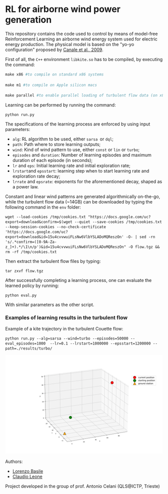 # RL for airborne wind power generation

This repository contains the code used to control by means of model-free Reinforcement Learning an airborne wind energy system used for electric energy production. The physical model is based on the "yo-yo configuration" proposed by [Canale et al., 2009](https://ieeexplore.ieee.org/abstract/document/5152910).

First of all, the `C++` environment `libkite.so` has to be compiled, by executing the command:

```makefile
make x86 #to compile on standard x86 systems

make m1 #to compile on Apple silicon macs

make parallel #to enable parallel loading of turbulent flow data (on x86 only)
```

Learning can be performed by running the command:

```
python run.py
```

The specifications of the learning process are enforced by using input parameters:

- `alg`: RL algorithm to be used, either `sarsa `or `dql`;
- `path`: Path where to store learning outputs;
- `wind`: Kind of wind pattern to use, either `const` or `lin` or `turbo`;
- `episodes` and `duration`: Number of learning episodes and maximum duration of each episode (in seconds);
- `lr` and `eps`: Initial learning rate and initial exploration rate;
- `lrstart`and `epsstart`: learning step when to start learning rate and exploration rate decay;
- `lrrate` and `epsrate`: exponents for the aforementioned decay, shaped as a power law.

Constant and linear wind patterns are generated algorithmically on-the-go, while the turbulent flow data (~14GB) can be downloaded by typing the following command in the `env` folder:

```
wget --load-cookies /tmp/cookies.txt "https://docs.google.com/uc?export=download&confirm=$(wget --quiet --save-cookies /tmp/cookies.txt --keep-session-cookies --no-check-certificate 'https://docs.google.com/uc?export=download&id=15u4cvvwuiFLsNw6VlbYSLADoMQReszOn' -O- | sed -rn 's/.*confirm=([0-9A-Za-z_]+).*/\1\n/p')&id=15u4cvvwuiFLsNw6VlbYSLADoMQReszOn" -O flow.tgz && rm -rf /tmp/cookies.txt
```

Then extract the turbulent flow files by typing:

```
tar zxvf flow.tgz
```

After successfully completing a learning process, one can evaluate the learned policy by running:

```
python eval.py
```

With similar parameters as the other script.

### Examples of learning results in the turbulent flow

Example of a kite trajectory in the turbulent Couette flow:

```
python run.py --alg=sarsa --wind=turbo --episodes=50000 --eval_episodes=1000  --lr=0.1 --lrstart=1000000 --epsstart=1200000 --path=./results/turbo/
```

![](./results/turbo/animation.gif)



Authors:

- [Lorenzo Basile](https://github.com/lorenzobasile)
- [Claudio Leone](https://github.com/LionClaude)

Project developed in the group of prof. Antonio Celani (QLS@ICTP, Trieste)
